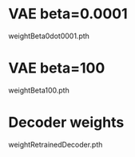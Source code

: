 
# VAE beta=0.0001
weightBeta0dot0001.pth

# VAE beta=100
weightBeta100.pth

# Decoder weights
weightRetrainedDecoder.pth
